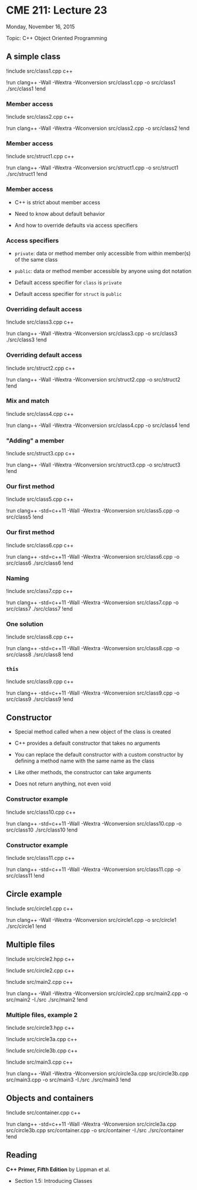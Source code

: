 # CME 211: Lecture 23

Monday, November 16, 2015

Topic: C++ Object Oriented Programming

## A simple class

!include src/class1.cpp c++

!run
clang++ -Wall -Wextra -Wconversion src/class1.cpp -o src/class1
./src/class1
!end

### Member access

!include src/class2.cpp c++

!run
clang++ -Wall -Wextra -Wconversion src/class2.cpp -o src/class2
!end

### Member access

!include src/struct1.cpp c++

!run
clang++ -Wall -Wextra -Wconversion src/struct1.cpp -o src/struct1
./src/struct1 
!end

### Member access

* C++ is strict about member access

* Need to know about default behavior

* And how to override defaults via access specifiers

### Access specifiers

* `private`: data or method member only accessible from within member(s) of the
same class

* `public`: data or method member accessible by anyone using dot notation

* Default access specifier for `class` is `private`

* Default access specifier for `struct` is `public`

### Overriding default access

!include src/class3.cpp c++

!run
clang++ -Wall -Wextra -Wconversion src/class3.cpp -o src/class3
./src/class3
!end

### Overriding default access

!include src/struct2.cpp c++

!run
clang++ -Wall -Wextra -Wconversion src/struct2.cpp -o src/struct2
!end

### Mix and match

!include src/class4.cpp c++

!run
clang++ -Wall -Wextra -Wconversion src/class4.cpp -o src/class4
!end

### "Adding" a member

!include src/struct3.cpp c++

!run
clang++ -Wall -Wextra -Wconversion src/struct3.cpp -o src/struct3
!end

### Our first method

!include src/class5.cpp c++

!run
clang++ -std=c++11 -Wall -Wextra -Wconversion src/class5.cpp -o src/class5
!end

### Our first method

!include src/class6.cpp c++

!run
clang++ -std=c++11 -Wall -Wextra -Wconversion src/class6.cpp -o src/class6
./src/class6
!end

### Naming

!include src/class7.cpp c++

!run
clang++ -std=c++11 -Wall -Wextra -Wconversion src/class7.cpp -o src/class7
./src/class7
!end

### One solution

!include src/class8.cpp c++

!run
clang++ -std=c++11 -Wall -Wextra -Wconversion src/class8.cpp -o src/class8
./src/class8
!end

### `this`

!include src/class9.cpp c++

!run
clang++ -std=c++11 -Wall -Wextra -Wconversion src/class9.cpp -o src/class9
./src/class9
!end

## Constructor

* Special method called when a new object of the class is created

* C++ provides a default constructor that takes no arguments

* You can replace the default constructor with a custom constructor by defining
a method name with the same name as the class

* Like other methods, the constructor can take arguments

* Does not return anything, not even void

### Constructor example

!include src/class10.cpp c++

!run
clang++ -std=c++11 -Wall -Wextra -Wconversion src/class10.cpp -o src/class10
./src/class10
!end

### Constructor example
!include src/class11.cpp c++

!run
clang++ -std=c++11 -Wall -Wextra -Wconversion src/class11.cpp -o src/class11
!end

## Circle example

!include src/circle1.cpp c++

!run
clang++ -Wall -Wextra -Wconversion src/circle1.cpp -o src/circle1
./src/circle1 
!end

## Multiple files

!include src/circle2.hpp c++

!include src/circle2.cpp c++

!include src/main2.cpp c++

!run
clang++ -Wall -Wextra -Wconversion src/circle2.cpp src/main2.cpp -o src/main2 -I./src
./src/main2
!end

### Multiple files, example 2

!include src/circle3.hpp c++

!include src/circle3a.cpp c++

!include src/circle3b.cpp c++

!include src/main3.cpp c++

!run
clang++ -Wall -Wextra -Wconversion src/circle3a.cpp src/circle3b.cpp src/main3.cpp -o src/main3 -I./src
./src/main3
!end

## Objects and containers

!include src/container.cpp c++

!run
clang++ -std=c++11 -Wall -Wextra -Wconversion src/circle3a.cpp src/circle3b.cpp src/container.cpp -o src/container -I./src
./src/container 
!end

## Reading

**C++ Primer, Fifth Edition** by Lippman et al.

* Section 1.5: Introducing Classes
